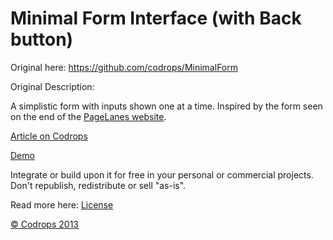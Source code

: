 Minimal Form Interface (with Back button)
=========

Original here: https://github.com/codrops/MinimalForm

Original Description:

A simplistic form with inputs shown one at a time. Inspired by the form seen on the end of the [PageLanes website](http://www.pagelanes.com/).

[Article on Codrops](http://tympanus.net/codrops/?p=18780)

[Demo](http://tympanus.net/Development/MinimalForm/)

Integrate or build upon it for free in your personal or commercial projects. Don't republish, redistribute or sell "as-is".

Read more here: [License](http://tympanus.net/codrops/licensing/)

[© Codrops 2013](http://www.codrops.com)
